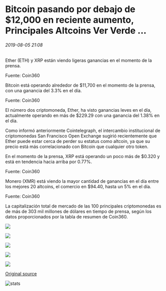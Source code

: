 # Bitcoin pasando por debajo de $12,000 en reciente aumento, Principales Altcoins Ver Verde ...

###### 2019-08-05 21:08

Ether (ETH) y XRP están viendo ligeras ganancias en el momento de la prensa.

Fuente: Coin360

Bitcoin está operando alrededor de $11,700 en el momento de la prensa, con una ganancia del 3.3% en el día.

Fuente: Coin360

El número dos criptomoneda, Ether, ha visto ganancias leves en el día, actualmente operando en más de $229.29 con una ganancia del 1.38% en el día.

Como informó anteriormente Cointelegraph, el intercambio institucional de criptomonedas San Francisco Open Exchange sugirió recientemente que Ether puede estar cerca de perder su estatus como altcoin, ya que su precio está más correlacionado con Bitcoin que cualquier otro token.

En el momento de la prensa, XRP está operando un poco más de $0.320 y está en tendencia hacia arriba por 0.77%.

Fuente: Coin360

Monero (XMR) está viendo la mayor cantidad de ganancias en el día entre los mejores 20 altcoins, el comercio en $94.40, hasta un 5% en el día.

Fuente: Coin360

La capitalización total de mercado de las 100 principales criptomonedas es de más de 303 mil millones de dólares en tiempo de prensa, según los datos proporcionados por la tabla de resumen de Coin360.

![](https://s3.cointelegraph.com/storage/uploads/view/cc47d8670838fb64eaade124084effb6.png)

![](https://s3.cointelegraph.com/storage/uploads/view/b29cd6c3bb510beb13a698b5626e3f02.png)

![](https://s3.cointelegraph.com/storage/uploads/view/371259b91825b9ec07a5bd6cb3244fe7.png)

![](https://s3.cointelegraph.com/storage/uploads/view/abeb15778d701d98f5403dea873f7e73.png)

![](https://s3.cointelegraph.com/storage/uploads/view/a69b0f1cb468595143a247a5a61a7336.png)

[Original source](https://cointelegraph.com/news/bitcoin-hovering-under-12-000-in-recent-surge-major-altcoins-see-green)

![stats](https://c.statcounter.com/11760860/0/a89fa40b/1/ "stats")